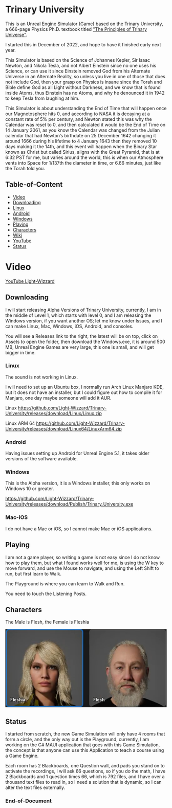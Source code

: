 # Trinary University

This is an Unreal Engine Simulator (Game) based on the Trinary University, a 666-page Physics Ph.D. textbook titled ["The Principles of Trinary Universe"](https://github.com/Light-Wizzard/The-Principles-Of-The-Trinary-Universe/blob/master/misc/the.principles.of.the.trinary.universe.pdf).

I started this in December of 2022, and hope to have it finished early next year.

This Simulator is based on the Science of Johannes Kepler, Sir Isaac Newton, and Nikola Tesla, and not Albert Einstein since no one uses his Science, or can use it since Einstein removed God from his Alternate Universe in an Alternate Reality, so unless you live in one of those that does not include God, then your grasp on Physics is insane since the Torah and Bible define God as all Light without Darkness, and we know that is found inside Atoms, thus Einstein has no Atoms, and why he denounced it in 1942 to keep Tesla from laughing at him.

This Simulator is about understanding the End of Time that will happen once our Magnetosphere hits 0, and according to NASA it is decaying at a constant rate of 5% per century, and Newton stated this was why the Calendar was reset to 0, and then calculated it would be the End of Time on 14 January 2061, as you know the Calendar was changed from the Julian calendar that had Newton’s birthdate on 25 December 1642 changing it around 1666 during his lifetime to 4 January 1643 then they removed 10 days making it the 14th, and this event will happen when the Binary Star known as Christ but called Sirius, aligns with the Great Pyramid, that is at 6:32 PST for me, but varies around the world, this is when our Atmosphere vents into Space for 1/137th the diameter in time, or 6.66 minutes, just like the Torah told you.

## Table-of-Content

* [Video](#Video)
* [Downloading](#Downloading)
* [Linux](#Linux)
* [Android](#Android)
* [Windows](#Windows)
* [Playing](#Playing)
* [Characters](#Characters)
* [Wiki](https://github.com/Light-Wizzard/Trinary-University/wiki)
* [YouTube](https://youtu.be/JM29o6iICEw)
* [Status](#Status)

# Video

[YouTube Light-Wizzard](https://youtu.be/JM29o6iICEw)

## Downloading

I will start releasing Alpha Versions of Trinary University, currently, I am in the middle of Level 1, which starts with level 0, and I am releasing the Windows version, if you want another OS; let me know under Issues, and I can make Linux, Mac, Windows, iOS, Android, and consoles.

You will see a Releases link to the right, the latest will be on top, click on Assets to open the folder, then download the Windows.exe, it is around 500 MB, Unreal Engine Games are very large, this one is small, and will get bigger in time.

### Linux

The sound is not working in Linux.

I will need to set up an Ubuntu box, I normally run Arch Linux Manjaro KDE, but it does not have an installer, but I could figure out how to compile it for Manjaro, one day maybe someone will add it AUR.

Linux
https://github.com/Light-Wizzard/Trinary-University/releases/download/Linux/Linux.zip

Linux ARM 64
https://github.com/Light-Wizzard/Trinary-University/releases/download/Linux64/LinuxArm64.zip

### Android

Having issues setting up Android for Unreal Engine 5.1, it takes older versions of the software available. 

### Windows

This is the Alpha version, it is a Windows installer, this only works on Windows 10 or greater.

https://github.com/Light-Wizzard/Trinary-University/releases/download/Publish/Trinary_University.exe

### Mac-iOS

I do not have a Mac or iOS, so I cannot make Mac or iOS applications.

## Playing 

I am not a game player, so writing a game is not easy since I do not know how to play them, but what I found works well for me, is using the W key to move forward, and use the Mouse to navigate, and using the Left Shift to run, but first learn to Walk.

The Playground is where you can learn to Walk and Run.

You need to touch the Listening Posts.

## Characters

The Male is Flesh, the Female is Fleshia

![Flesh](https://github.com/Light-Wizzard/Trinary-University/blob/main/images/Flesh.png)

## Status

I started from scratch, the new Game Simulation will only have 4 rooms that form a circle, and the only way out is the Playground, currently, I am working on the C# MAUI application that goes with this Game Simulation, the concept is that anyone can use this Application to teach a course using a Game Engine.

Each room has 2 Blackboards, one Question wall, and pads you stand on to activate the recordings, I will ask 66 questions, so if you do the math, I have 2 Blackboards and 1 question times 66, which is 792 files, and I have over a thousand text files to read in, so I need a solution that is dynamic, so I can alter the text files externally.


### End-of-Document


